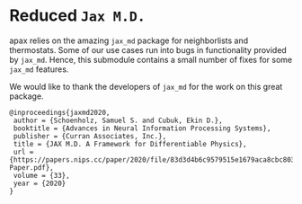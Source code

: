 # Reduced `Jax M.D.`

apax relies on the amazing `jax_md` package for neighborlists and thermostats.
Some of our use cases run into bugs in functionality provided by `jax_md`.
Hence, this submodule contains a small number of fixes for some `jax_md` features.

We would like to thank the developers of `jax_md` for the work on this great package.

```
@inproceedings{jaxmd2020,
 author = {Schoenholz, Samuel S. and Cubuk, Ekin D.},
 booktitle = {Advances in Neural Information Processing Systems},
 publisher = {Curran Associates, Inc.},
 title = {JAX M.D. A Framework for Differentiable Physics},
 url = {https://papers.nips.cc/paper/2020/file/83d3d4b6c9579515e1679aca8cbc8033-Paper.pdf},
 volume = {33},
 year = {2020}
}
```
